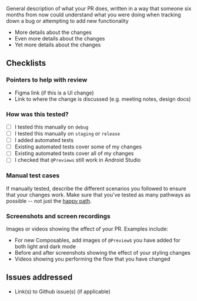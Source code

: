 General description of what your PR does, written in a way that someone six
months from now could understand what you were doing when tracking down a bug
or attempting to add new functionality

* More details about the changes
* Even more details about the changes
* Yet more details about the changes

## Checklists

### Pointers to help with review
* Figma link (if this is a UI change)
* Link to where the change is discussed (e.g. meeting notes, design docs)

### How was this tested?
- [ ] I tested this manually on `debug`
- [ ] I tested this manually on `staging` or `release`
- [ ] I added automated tests
- [ ] Existing automated tests cover some of my changes
- [ ] Existing automated tests cover all of my changes
- [ ] I checked that `@Previews` still work in Android Studio

### Manual test cases
If manually tested, describe the different scenarios you followed to ensure
that your changes work.  Make sure that you've tested as many pathways as
possible -- not just the [happy path](https://en.wikipedia.org/wiki/Happy_path).

### Screenshots and screen recordings
Images or videos showing the effect of your PR.  Examples include:
* For new Composables, add images of `@Preview`s you have added for both light
  and dark mode
* Before and after screenshots showing the effect of your styling changes
* Videos showing you performing the flow that you have changed

## Issues addressed
* Link(s) to Github issue(s) (if applicable)
